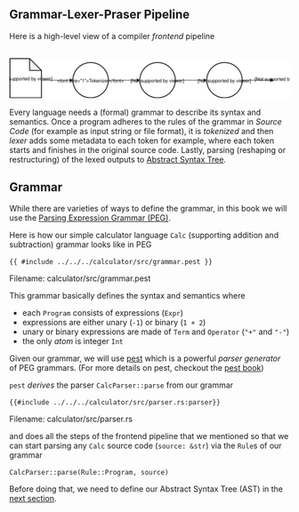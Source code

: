 ## Grammar-Lexer-Praser Pipeline

Here is a high-level view of a compiler *frontend* pipeline

<p align="center">
</br>
    <a href><img alt="grammar, lexer, parser" src="../img/grammar_lexer_parser.svg"> </a>
</p>

Every language needs a (formal) grammar to describe its syntax and semantics. Once a program adheres to the rules of the grammar in *Source Code* (for example as input string or file format), it is *tokenized* and then *lexer* adds some metadata to each token for example, where each token starts and finishes in the original source code. Lastly, parsing (reshaping or restructuring) of the lexed outputs to [Abstract Syntax Tree](./ast.md).

## Grammar

While there are varieties of ways to define the grammar, in this book we will use the [Parsing Expression Grammar (PEG)](https://en.wikipedia.org/wiki/Parsing_expression_grammar).

Here is how our simple calculator language `Calc` (supporting addition and subtraction) grammar looks like in PEG

```text
{{ #include ../../../calculator/src/grammar.pest }}
```
<span class="filename">Filename: calculator/src/grammar.pest</span>

This grammar basically defines the syntax and semantics where

* each `Program` consists of expressions (`Expr`)
* expressions are either unary (`-1`) or binary (`1 + 2`)
* unary or binary expressions are made of `Term` and `Operator` (`"+"` and `"-"`)
* the only *atom* is integer `Int`

Given our grammar, we will use [pest](https://pest.rs/) which is a powerful *parser generator* of PEG grammars. (For more details on pest, checkout the [pest book](https://pest.rs/book/))

`pest` *derives* the parser `CalcParser::parse` from our grammar

```rust,ignore
{{#include ../../../calculator/src/parser.rs:parser}}
```
<span class="filename">Filename: calculator/src/parser.rs</span>

and does all the steps of the frontend pipeline that we mentioned so that we can start parsing any `Calc` source code (`source: &str`) via the `Rule`s of our grammar

```rust,ignore
CalcParser::parse(Rule::Program, source)
```

Before doing that, we need to define our Abstract Syntax Tree (AST) in the [next section](./ast.md).
